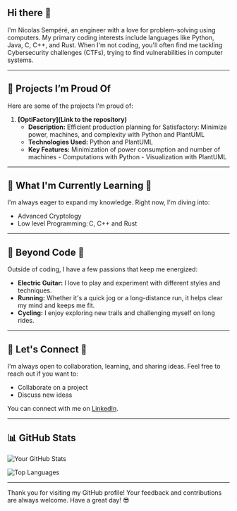 ## Hi there 👋

I'm Nicolas Sempéré, an engineer with a love for problem-solving using computers.
My primary coding interests include languages like Python, Java, C, C++, and Rust.
When I'm not coding, you'll often find me tackling Cybersecurity challenges (CTFs), trying to find vulnerabilities in computer systems.

---

## 🌟 Projects I’m Proud Of

Here are some of the projects I'm proud of:

1. **[OptiFactory](Link to the repository)**
   - **Description:** Efficient production planning for Satisfactory: Minimize power, machines, and complexity with Python and PlantUML
   - **Technologies Used:** Python and PlantUML
   - **Key Features:** Minimization of power consumption and number of machines - Computations with Python - Visualization with PlantUML

---

## 🌱 What I'm Currently Learning 🔭

I'm always eager to expand my knowledge. Right now, I'm diving into:

- Advanced Cryptology
- Low level Programming: C, C++ and Rust

---

## 🎸 Beyond Code 🏃‍

Outside of coding, I have a few passions that keep me energized:

- **Electric Guitar:** I love to play and experiment with different styles and techniques.
- **Running:** Whether it's a quick jog or a long-distance run, it helps clear my mind and keeps me fit.
- **Cycling:** I enjoy exploring new trails and challenging myself on long rides.

---

## 👥 Let's Connect 👯

I'm always open to collaboration, learning, and sharing ideas. Feel free to reach out if you want to:

- Collaborate on a project
- Discuss new ideas

You can connect with me on [LinkedIn](www.linkedin.com/in/nicolas-sempéré-854143227).

---

## 📊 GitHub Stats

![Your GitHub Stats](https://github-readme-stats.vercel.app/api?username=YourGitHubUsername&show_icons=true&theme=radical)

![Top Languages](https://github-readme-stats.vercel.app/api/top-langs/?username=YourGitHubUsername&layout=compact&theme=radical)

---

Thank you for visiting my GitHub profile!
Your feedback and contributions are always welcome.
Have a great day! 😎
